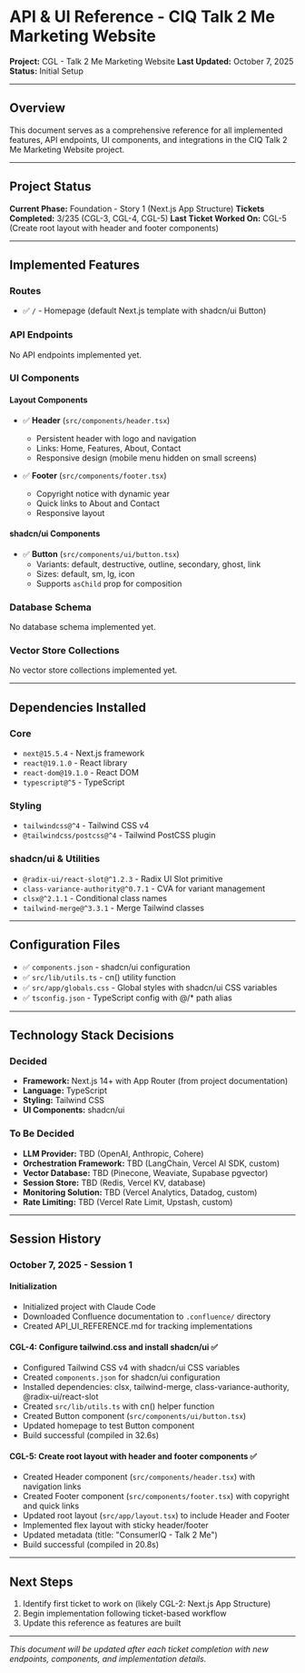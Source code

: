 # API & UI Reference - CIQ Talk 2 Me Marketing Website

**Project:** CGL - Talk 2 Me Marketing Website
**Last Updated:** October 7, 2025
**Status:** Initial Setup

---

## Overview

This document serves as a comprehensive reference for all implemented features, API endpoints, UI components, and integrations in the CIQ Talk 2 Me Marketing Website project.

---

## Project Status

**Current Phase:** Foundation - Story 1 (Next.js App Structure)
**Tickets Completed:** 3/235 (CGL-3, CGL-4, CGL-5)
**Last Ticket Worked On:** CGL-5 (Create root layout with header and footer components)

---

## Implemented Features

### Routes

- ✅ `/` - Homepage (default Next.js template with shadcn/ui Button)

### API Endpoints

No API endpoints implemented yet.

### UI Components

#### Layout Components
- ✅ **Header** (`src/components/header.tsx`)
  - Persistent header with logo and navigation
  - Links: Home, Features, About, Contact
  - Responsive design (mobile menu hidden on small screens)

- ✅ **Footer** (`src/components/footer.tsx`)
  - Copyright notice with dynamic year
  - Quick links to About and Contact
  - Responsive layout

#### shadcn/ui Components
- ✅ **Button** (`src/components/ui/button.tsx`)
  - Variants: default, destructive, outline, secondary, ghost, link
  - Sizes: default, sm, lg, icon
  - Supports `asChild` prop for composition

### Database Schema

No database schema implemented yet.

### Vector Store Collections

No vector store collections implemented yet.

---

## Dependencies Installed

### Core
- `next@15.5.4` - Next.js framework
- `react@19.1.0` - React library
- `react-dom@19.1.0` - React DOM
- `typescript@^5` - TypeScript

### Styling
- `tailwindcss@^4` - Tailwind CSS v4
- `@tailwindcss/postcss@^4` - Tailwind PostCSS plugin

### shadcn/ui & Utilities
- `@radix-ui/react-slot@^1.2.3` - Radix UI Slot primitive
- `class-variance-authority@^0.7.1` - CVA for variant management
- `clsx@^2.1.1` - Conditional class names
- `tailwind-merge@^3.3.1` - Merge Tailwind classes

---

## Configuration Files

- ✅ `components.json` - shadcn/ui configuration
- ✅ `src/lib/utils.ts` - cn() utility function
- ✅ `src/app/globals.css` - Global styles with shadcn/ui CSS variables
- ✅ `tsconfig.json` - TypeScript config with @/* path alias

---

## Technology Stack Decisions

### Decided
- **Framework:** Next.js 14+ with App Router (from project documentation)
- **Language:** TypeScript
- **Styling:** Tailwind CSS
- **UI Components:** shadcn/ui

### To Be Decided
- **LLM Provider:** TBD (OpenAI, Anthropic, Cohere)
- **Orchestration Framework:** TBD (LangChain, Vercel AI SDK, custom)
- **Vector Database:** TBD (Pinecone, Weaviate, Supabase pgvector)
- **Session Store:** TBD (Redis, Vercel KV, database)
- **Monitoring Solution:** TBD (Vercel Analytics, Datadog, custom)
- **Rate Limiting:** TBD (Vercel Rate Limit, Upstash, custom)

---

## Session History

### October 7, 2025 - Session 1

#### Initialization
- Initialized project with Claude Code
- Downloaded Confluence documentation to `.confluence/` directory
- Created API_UI_REFERENCE.md for tracking implementations

#### CGL-4: Configure tailwind.css and install shadcn/ui ✅
- Configured Tailwind CSS v4 with shadcn/ui CSS variables
- Created `components.json` for shadcn/ui configuration
- Installed dependencies: clsx, tailwind-merge, class-variance-authority, @radix-ui/react-slot
- Created `src/lib/utils.ts` with cn() helper function
- Created Button component (`src/components/ui/button.tsx`)
- Updated homepage to test Button component
- Build successful (compiled in 32.6s)

#### CGL-5: Create root layout with header and footer components ✅
- Created Header component (`src/components/header.tsx`) with navigation links
- Created Footer component (`src/components/footer.tsx`) with copyright and quick links
- Updated root layout (`src/app/layout.tsx`) to include Header and Footer
- Implemented flex layout with sticky header/footer
- Updated metadata (title: "ConsumerIQ - Talk 2 Me")
- Build successful (compiled in 20.8s)

---

## Next Steps

1. Identify first ticket to work on (likely CGL-2: Next.js App Structure)
2. Begin implementation following ticket-based workflow
3. Update this reference as features are built

---

_This document will be updated after each ticket completion with new endpoints, components, and implementation details._

